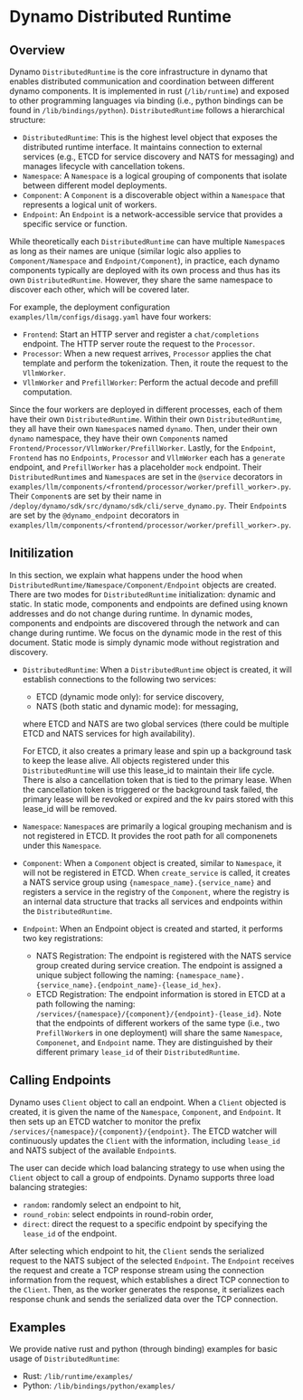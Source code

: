 # Dynamo Distributed Runtime

## Overview

Dynamo `DistributedRuntime` is the core infrastructure in dynamo that enables distributed communication and coordination between different dynamo components. It is implemented in rust (`/lib/runtime`) and exposed to other programming languages via binding (i.e., python bindings can be found in `/lib/bindings/python`). `DistributedRuntime` follows a hierarchical structure:

- `DistributedRuntime`: This is the highest level object that exposes the distributed runtime interface. It maintains connection to external services (e.g., ETCD for service discovery and NATS for messaging) and manages lifecycle with cancellation tokens.
- `Namespace`: A `Namespace` is a logical grouping of components that isolate between different model deployments. 
- `Component`: A `Component` is a discoverable object within a `Namespace` that represents a logical unit of workers. 
- `Endpoint`: An `Endpoint` is a network-accessible service that provides a specific service or function. 

While theoretically each `DistributedRuntime` can have multiple `Namespace`s as long as their names are unique (similar logic also applies to `Component/Namespace` and `Endpoint/Component`), in practice, each dynamo components typically are deployed with its own process and thus has its own `DistributedRuntime`. However, they share the same namespace to discover each other, which will be covered later.

For example, the deployment configuration `examples/llm/configs/disagg.yaml` have four workers:

- `Frontend`: Start an HTTP server and register a `chat/completions` endpoint. The HTTP server route the request to the `Processor`.
- `Processor`: When a new request arrives, `Processor` applies the chat template and perform the tokenization. Then, it route the request to the `VllmWorker`.
- `VllmWorker` and `PrefillWorker`: Perform the actual decode and prefill computation.

Since the four workers are deployed in different processes, each of them have their own `DistributedRuntime`. Within their own `DistributedRuntime`, they all have their own `Namespace`s named `dynamo`. Then, under their own `dynamo` namespace, they have their own `Component`s named `Frontend/Processor/VllmWorker/PrefillWorker`. Lastly, for the `Endpoint`, `Frontend` has no `Endpoints`, `Processor` and `VllmWorker` each has a `generate` endpoint, and `PrefillWorker` has a placeholder `mock` endpoint. Their `DistributedRuntime`s and `Namespace`s are set in the `@service` decorators in `examples/llm/components/<frontend/processor/worker/prefill_worker>.py`. Their `Component`s are set by their name in `/deploy/dynamo/sdk/src/dynamo/sdk/cli/serve_dynamo.py`. Their `Endpoint`s are set by the `@dynamo_endpoint` decorators in `examples/llm/components/<frontend/processor/worker/prefill_worker>.py`.

## Initilization

In this section, we explain what happens under the hood when `DistributedRuntime/Namespace/Component/Endpoint` objects are created. There are two modes for `DistributedRuntime` initialization: dynamic and static. In static mode, components and endpoints are defined using known addresses and do not change during runtime. In dynamic modes, components and endpoints are discovered through the network and can change during runtime. We focus on the dynamic mode in the rest of this document. Static mode is simply dynamic mode without registration and discovery.

- `DistributedRuntime`: When a `DistributedRuntime` object is created, it will establish connections to the following two services:
    - ETCD (dynamic mode only): for service discovery,
    - NATS (both static and dynamic mode): for messaging,

  where ETCD and NATS are two global services (there could be multiple ETCD and NATS services for high availability).

  For ETCD, it also creates a primary lease and spin up a background task to keep the lease alive. All objects registered under this `DistributedRuntime` will use this lease_id to maintain their life cycle. There is also a cancellation token that is tied to the primary lease. When the cancellation token is triggered or the background task failed, the primary lease will be revoked or expired and the kv pairs stored with this lease_id will be removed.
- `Namespace`: `Namespace`s are primarily a logical grouping mechanism and is not registered in ETCD. It provides the root path for all componenets under this `Namespace`.
- `Component`: When a `Component` object is created, similar to `Namespace`, it will not be registered in ETCD. When `create_service` is called, it creates a NATS service group using `{namespace_name}.{service_name}` and registers a service in the registry of the `Component`, where the registry is an internal data structure that tracks all services and endpoints within the `DistributedRuntime`.
- `Endpoint`: When an Endpoint object is created and started, it performs two key registrations:
  - NATS Registration: The endpoint is registered with the NATS service group created during service creation. The endpoint is assigned a unique subject following the naming: `{namespace_name}.{service_name}.{endpoint_name}-{lease_id_hex}`.
  - ETCD Registration: The endpoint information is stored in ETCD at a path following the naming: `/services/{namespace}/{component}/{endpoint}-{lease_id}`. Note that the endpoints of different workers of the same type (i.e., two `PrefillWorker`s in one deployment) will share the same `Namespace`, `Componenet`, and `Endpoint` name. They are distinguished by their different primary `lease_id` of their `DistributedRuntime`.

## Calling Endpoints

Dynamo uses `Client` object to call an endpoint. When a `Client` objected is created, it is given the name of the `Namespace`, `Component`, and `Endpoint`. It then sets up an ETCD watcher to monitor the prefix `/services/{namespace}/{component}/{endpoint}`. The ETCD watcher will continuously updates the `Client` with the information, including `lease_id` and NATS subject of the available `Endpoint`s.

The user can decide which load balancing strategy to use when using the `Client` object to call a group of endpoints. Dynamo supports three load balancing strategies:

- `random`: randomly select an endpoint to hit,
- `round_robin`: select endpoints in round-robin order,
- `direct`: direct the request to a specific endpoint by specifying the `lease_id` of the endpoint.

After selecting which endpoint to hit, the `Client` sends the serialized request to the NATS subject of the selected `Endpoint`. The `Endpoint` receives the request and create a TCP response stream using the connection information from the request, which establishes a direct TCP connection to the `Client`. Then, as the worker generates the response, it serializes each response chunk and sends the serialized data over the TCP connection.

## Examples

We provide native rust and python (through binding) examples for basic usage of `DistributedRuntime`:

- Rust: `/lib/runtime/examples/`
- Python: `/lib/bindings/python/examples/`
